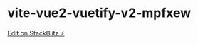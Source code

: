 # vite-vue2-vuetify-v2-mpfxew

[Edit on StackBlitz ⚡️](https://stackblitz.com/edit/vite-vue2-vuetify-v2-mpfxew)